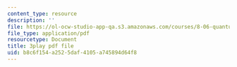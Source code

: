 ```yaml
---
content_type: resource
description: ''
file: https://ol-ocw-studio-app-qa.s3.amazonaws.com/courses/8-06-quantum-physics-iii-spring-2018/b8c6f154a2525daf4105a745894d64f8_PAlB9kA7c-s.pdf
file_type: application/pdf
resourcetype: Document
title: 3play pdf file
uid: b8c6f154-a252-5daf-4105-a745894d64f8
---
```

